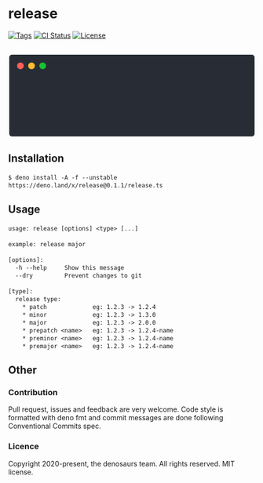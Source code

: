 # release

[![Tags](https://img.shields.io/github/release/denosaurs/release)](https://github.com/denosaurs/release/releases)
[![CI Status](https://img.shields.io/github/workflow/status/denosaurs/release/check)](https://github.com/denosaurs/release/actions)
[![License](https://img.shields.io/github/license/denosaurs/release)](https://github.com/denosaurs/release/blob/master/LICENSE)

<p align="center">
  <br>
  <img src="assets/example.svg" width="500">
  <br>
</p>

## Installation

```
$ deno install -A -f --unstable https://deno.land/x/release@0.1.1/release.ts
```

## Usage

```
usage: release [options] <type> [...]

example: release major

[options]:
  -h --help     Show this message
  --dry         Prevent changes to git

[type]:
  release type:
    * patch             eg: 1.2.3 -> 1.2.4
    * minor             eg: 1.2.3 -> 1.3.0
    * major             eg: 1.2.3 -> 2.0.0
    * prepatch <name>   eg: 1.2.3 -> 1.2.4-name
    * preminor <name>   eg: 1.2.3 -> 1.2.4-name
    * premajor <name>   eg: 1.2.3 -> 1.2.4-name
```

## Other

### Contribution

Pull request, issues and feedback are very welcome. Code style is formatted with deno fmt and commit messages are done following Conventional Commits spec.

### Licence

Copyright 2020-present, the denosaurs team. All rights reserved. MIT license.

